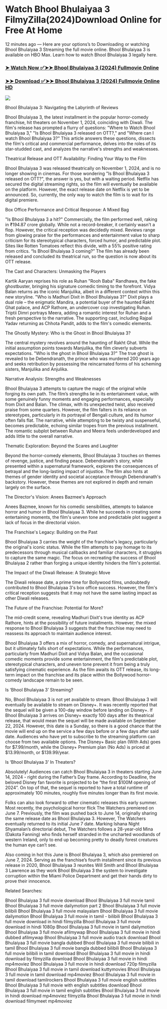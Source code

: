 # Watch Bhool Bhulaiyaa 3 FilmyZilla(2024)Download Online for Free At Home

12 minutes ago — Here are your options’s to Downloading or watching Bhool Bhulaiyaa 3 Streaming the full movie online. Bhool Bhulaiyaa 3 is available on HBO Max. Learn how to watch Bhool Bhulaiyaa 3 legally here.


### [➤ Watch Now ✅➤➤ Bhool Bhulaiyaa 3 (2024) Fullmovie Online](https://yeshq.biz/en/movie/980599?github)

### [➤➤ Download ✅➤➤ Bhool Bhulaiyaa 3 (2024) Fullmovie Online HD](https://yeshq.biz/en/movie/980599?github)

<p dir="auto"><a href="https://yeshq.biz/en/movie/980599?github" title="PLAY NOW" rel="nofollow"><img src="https://i.imgur.com/jhNGoEt.gif" style="max-width: 100%;"></a></p>

Bhool Bhulaiyaa 3: Navigating the Labyrinth of Reviews

Bhool Bhulaiyaa 3, the latest installment in the popular horror-comedy franchise, hit theaters on November 1, 2024, coinciding with Diwali. The film's release has prompted a flurry of questions: "Where to Watch Bhool Bhulaiyaa 3," "Is Bhool Bhulaiyaa 3 released on OTT?," and "Where can I watch Bhool Bhulaiyaa 3?" This article answers these questions, dissects the film's critical and commercial performance, delves into the roles of its star-studded cast, and analyzes the narrative's strengths and weaknesses.

Theatrical Release and OTT Availability: Finding Your Way to the Film

Bhool Bhulaiyaa 3 was released theatrically on November 1, 2024, and is no longer showing in cinemas. For those wondering "Is Bhool Bhulaiyaa 3 released on OTT?", the answer is yes, but with a waiting period. Netflix has secured the digital streaming rights, so the film will eventually be available on the platform. However, the exact release date on Netflix is yet to be announced. So, currently, the only way to watch the film is to wait for its digital premiere.

Box Office Performance and Critical Response: A Mixed Bag

"Is Bhool Bhulaiyaa 3 a hit?" Commercially, the film performed well, raking in ₹194.87 crore globally. While not a record-breaker, it certainly wasn't a flop. However, the critical reception was decidedly mixed. Reviews range from glowing praise for the performances and entertainment value to sharp criticism for its stereotypical characters, forced humor, and predictable plot. Sites like Rotten Tomatoes reflect this divide, with a 55% positive rating from critics. “Is Bhool Bhulaiyaa 3 coming?” The film has already been released and concluded its theatrical run, so the question is now about its OTT release.

The Cast and Characters: Unmasking the Players

Kartik Aaryan reprises his role as Ruhan "Rooh Baba" Randhawa, the fake ghostbuster, bringing his signature comedic timing to the forefront. Vidya Balan returns as the iconic Manjulika, albeit in a different context within this new storyline. "Who is Madhuri Dixit in Bhool Bhulaiyaa 3?" Dixit plays a dual role – the enigmatic Mandira, a potential buyer of the haunted Rakht Ghat palace, and ACP Rathore, an undercover cop investigating Ruhan. Triptii Dimri portrays Meera, adding a romantic interest for Ruhan and a fresh perspective to the narrative. The supporting cast, including Rajpal Yadav returning as Chhota Pandit, adds to the film's comedic elements.

The Ghostly Mystery: Who is the Ghost in Bhool Bhulaiyaa 3?

The central mystery revolves around the haunting of Rakht Ghat. While the initial assumption points towards Manjulika, the film cleverly subverts expectations. "Who is the ghost in Bhool Bhulaiyaa 3?" The true ghost is revealed to be Debendranath, the prince who was murdered 200 years ago and seeks retribution by possessing the reincarnated forms of his scheming sisters, Manjulika and Anjulika.

Narrative Analysis: Strengths and Weaknesses

Bhool Bhulaiyaa 3 attempts to capture the magic of the original while forging its own path. The film’s strengths lie in its entertainment value, with some genuinely funny moments and engaging performances, especially from Dixit and Balan. The climax, with its unexpected twist, also received praise from some quarters. However, the film falters in its reliance on stereotypes, particularly in its portrayal of Bengali culture, and its humor often falls flat. The narrative, while attempting to be twisty and suspenseful, becomes predictable, echoing similar tropes from the previous installment. The romantic subplot between Ruhan and Meera feels underdeveloped and adds little to the overall narrative.

Thematic Exploration: Beyond the Scares and Laughter

Beyond the horror-comedy elements, Bhool Bhulaiyaa 3 touches on themes of revenge, justice, and finding peace. Debendranath's story, while presented within a supernatural framework, explores the consequences of betrayal and the long-lasting impact of injustice. The film also hints at themes of gender identity and societal acceptance through Debendranath's backstory. However, these themes are not explored in depth and remain largely on the surface.

The Director's Vision: Anees Bazmee's Approach

Anees Bazmee, known for his comedic sensibilities, attempts to balance horror and humor in Bhool Bhulaiyaa 3. While he succeeds in creating some entertaining moments, the film's uneven tone and predictable plot suggest a lack of focus in the directorial vision.

The Franchise's Legacy: Building on the Past

Bhool Bhulaiyaa 3 carries the weight of the franchise's legacy, particularly the original's iconic status. While the film attempts to pay homage to its predecessors through musical callbacks and familiar characters, it struggles to capture the same magic. The focus on recreating the success of Bhool Bhulaiyaa 2 rather than forging a unique identity hinders the film's potential.

The Impact of the Diwali Release: A Strategic Move

The Diwali release date, a prime time for Bollywood films, undoubtedly contributed to Bhool Bhulaiyaa 3's box office success. However, the film's critical reception suggests that it may not have the same lasting impact as other Diwali releases.

The Future of the Franchise: Potential for More?

The mid-credit scene, revealing Madhuri Dixit's true identity as ACP Rathore, hints at the possibility of future installments. However, the mixed response to Bhool Bhulaiyaa 3 suggests that the franchise may need to reassess its approach to maintain audience interest.


Bhool Bhulaiyaa 3 offers a mix of horror, comedy, and supernatural intrigue, but it ultimately falls short of expectations. While the performances, particularly from Madhuri Dixit and Vidya Balan, and the occasional comedic moments provide some entertainment, the film's predictable plot, stereotypical characters, and uneven tone prevent it from being a truly satisfying cinematic experience. As the film awaits its OTT release, its long-term impact on the franchise and its place within the Bollywood horror-comedy landscape remain to be seen.

Is ‘Bhool Bhulaiyaa 3’ Streaming?

No, Bhool Bhulaiyaa 3 is not yet available to stream. Bhool Bhulaiyaa 3 will eventually be available to stream on Disney+. It was recently reported that the sequel will be given a 100-day window before landing on Disney+. If Bhool Bhulaiyaa 3 arrives on Disney+ exactly 100 days after its theatrical release, that would mean the sequel will be made available on September 22, 2024. However, this date is a Sunday, so there is a good chance that the movie will end up on the service a few days before or a few days after said date. Audiences who have yet to subscribe to the streaming platform can choose from two available options. The Disney+ Basic plan (With Ads) goes for $7.99/month, while the Disney+ Premium plan (No Ads) is priced at $13.99/month, or $139.99/year.

Is ‘Bhool Bhulaiyaa 3’ In Theaters?

Absolutely! Audiences can catch Bhool Bhulaiyaa 3 in theaters starting June 14, 2024 - right during the Father’s Day frame. According to Deadline, the beloved Disney fan favorite is projected to be “the first $100M opening of 2024”. On top of that, the sequel is reported to have a total runtime of approximately 100 minutes, roughly five minutes longer than its first movie.

Folks can also look forward to other cinematic releases this early summer. Most recently, the psychological horror flick The Watchers premiered on June 7. Previously, the film was pushed back to June 14, originally sharing the same release date as Bhool Bhulaiyaa 3. However, The Watchers eventually returned to its initial June 7 date. Marking Ishana Night Shyamalan’s directorial debut, The Watchers follows a 28-year-old Mina (Dakota Fanning) who finds herself stranded in the uncharted woodlands of western Ireland, only to end up becoming pretty to deadly forest creatures the human eye can’t see.

Also coming in hot this June is Bhool Bhulaiyaa 3, which also premiered on June 7, 2024. Serving as the franchise’s fourth installment since its previous release in 2020, Bhool Bhulaiyaa 3 reunites Will Smith and Bhool Bhulaiyaa 3 Lawrence as they work Bhool Bhulaiyaa 3 the system to investigate corruption within the Miami Police Department and get their hands dirty to prove their innocence.


Related Searches:

Bhool Bhulaiyaa 3 full movie download
Bhool Bhulaiyaa 3 full movie tamil
Bhool Bhulaiyaa 3 full movie dailymotion part 2
Bhool Bhulaiyaa 3 full movie bilibili
Bhool Bhulaiyaa 3 full movie malayalam
Bhool Bhulaiyaa 3 full movie dailymotion
Bhool Bhulaiyaa 3 full movie in tamil - bilibili
Bhool Bhulaiyaa 3 full movie download in hindi filmyzilla
Bhool Bhulaiyaa 3 full movie download in hindi 1080p
Bhool Bhulaiyaa 3 full movie in tamil dailymotion
Bhool Bhulaiyaa 3 full movie afilmywap
Bhool Bhulaiyaa 3 full movie in hindi dubbed afilmywap
Bhool Bhulaiyaa 3 full movie audio track download
Bhool Bhulaiyaa 3 full movie bangla dubbed
Bhool Bhulaiyaa 3 full movie bilibili in tamil
Bhool Bhulaiyaa 3 full movie bangla dubbed bilibili
Bhool Bhulaiyaa 3 full movie bilibili in tamil download
Bhool Bhulaiyaa 3 full movie in hindi download by filmyzilla
download Bhool Bhulaiyaa 3 full movie in hindi mp4moviez
Bhool Bhulaiyaa 3 full movie in hindi download 720p filmyzilla
Bhool Bhulaiyaa 3 full movie in tamil download kuttymovies
Bhool Bhulaiyaa 3 full movie in tamil download mp4moviez
Bhool Bhulaiyaa 3 full movie in tamil download tamilrockers
Bhool Bhulaiyaa 3 full movie english subtitles
Bhool Bhulaiyaa 3 full movie with english subtitles download
Bhool Bhulaiyaa 3 full movie in tamil english subtitles
Bhool Bhulaiyaa 3 full movie in hindi download mp4moviez filmyzilla
Bhool Bhulaiyaa 3 full movie in hindi download filmymeet mp4moviez

